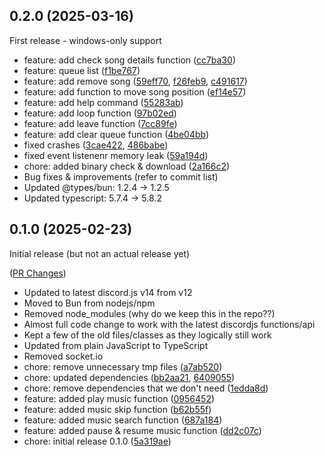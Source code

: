 ## 0.2.0 (2025-03-16)

First release - windows-only support

* feature: add check song details function ([cc7ba30](https://github.com/Cookzz/joel-bot-v2/commit/cc7ba30730d493ab95ca67f8bf5a2cfe874f0e6d))
* feature: queue list ([f1be767](https://github.com/Cookzz/joel-bot-v2/commit/f1be7672fcc919c1fa41ec5d728d54d427271e99))
* feature: add remove song ([59eff70](https://github.com/Cookzz/joel-bot-v2/commit/59eff703db902d31726dbcf4a45d8ef35f057cb1), [f26feb9](https://github.com/Cookzz/joel-bot-v2/commit/f26feb9a3e756ecdc42814dce57fd35a160e9aa3), [c491617](https://github.com/Cookzz/joel-bot-v2/commit/c4916175804608c0eb37a6bcc058249ab56dfdf7))
* feature: add function to move song position ([ef14e57](https://github.com/Cookzz/joel-bot-v2/commit/ef14e57495ecbed161fe803be6acae84ea897bc0))
* feature: add help command ([55283ab](https://github.com/Cookzz/joel-bot-v2/commit/55283abcd4f2df82d599d9cd21178aa77aa9f944))
* feature: add loop function ([97b02ed](https://github.com/Cookzz/joel-bot-v2/commit/97b02ed03dc584cec6be9c91da36ac1762a8fd0e))
* feature: add leave function ([7cc89fe](https://github.com/Cookzz/joel-bot-v2/commit/7cc89fea9730eacd96850f72ff9b4c01d4f3a66b))
* feature: add clear queue function ([4be04bb](https://github.com/Cookzz/joel-bot-v2/commit/4be04bb7daf4da5cc563b7ea96be6a2d1161097d))
* fixed crashes ([3cae422](https://github.com/Cookzz/joel-bot-v2/commit/3cae422cf82a5c95bc856e2df533d9be141bd511), [486babe](https://github.com/Cookzz/joel-bot-v2/commit/486babef7879c3c00a7f6f9d3a99c7b111c31410))
* fixed event listenenr memory leak ([59a194d](https://github.com/Cookzz/joel-bot-v2/commit/59a194d17b5dd6b17cd143fb42578fb7e58c02be))
* chore: added binary check & download ([2a166c2](https://github.com/Cookzz/joel-bot-v2/commit/2a166c23ebacf8cfe6ce20a7c906f584adf7a77a))
* Bug fixes & improvements (refer to commit list)
* Updated @types/bun: 1.2.4 -> 1.2.5
* Updated typescript: 5.7.4 -> 5.8.2


## 0.1.0 (2025-02-23)

Initial release (but not an actual release yet)

([PR Changes](https://github.com/Cookzz/joel-bot-v2/pull/1))
* Updated to latest discord.js v14 from v12
* Moved to Bun from nodejs/npm
* Removed node_modules (why do we keep this in the repo??)
* Almost full code change to work with the latest discordjs functions/api
* Kept a few of the old files/classes as they logically still work
* Updated from plain JavaScript to TypeScript
* Removed socket.io
* chore: remove unnecessary tmp files ([a7ab520](https://github.com/Cookzz/joel-bot-v2/commit/a7ab520b9cfc853fd050d9d50d7566f706a13900))
* chore: updated dependencies ([bb2aa21](https://github.com/Cookzz/joel-bot-v2/commit/bb2aa217b002be413b39f381e4403d191e0e255b), [6409055](https://github.com/Cookzz/joel-bot-v2/commit/6409055c22e016d46e84e749d46f296dc4376985))
* chore: remove dependencies that we don't need ([1edda8d](https://github.com/Cookzz/joel-bot-v2/commit/1edda8d3f4cbf2261b0e29a815afed816df0b97c))
* feature: added play music function ([0956452](https://github.com/Cookzz/joel-bot-v2/commit/09564520666a65f6424e0fe0788b28cf9c5c7657))
* feature: added music skip function ([b62b55f](https://github.com/Cookzz/joel-bot-v2/commit/b62b55f17678f2883c1fddb7b59b3e9adc34bdd5))
* feature: added music search function ([687a184](https://github.com/Cookzz/joel-bot-v2/commit/687a184fb153bbb4562b81376473b4d971cb94c5))
* feature: added pause & resume music function ([dd2c07c](https://github.com/Cookzz/joel-bot-v2/commit/dd2c07cedd03bf65225544c9a91446b6633f7d2c))
* chore: initial release 0.1.0 ([5a319ae](https://github.com/Cookzz/joel-bot-v2/commit/5a319ae944282db888ed3adbcd0a12b6715bb62f))